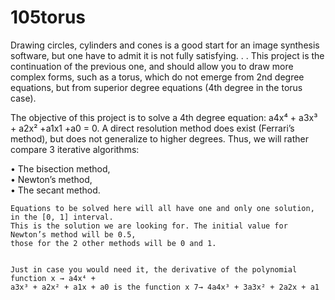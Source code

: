# 105torus

Drawing circles, cylinders and cones is a good start for an image synthesis software, but one have to admit
it is not fully satisfying. . . This project is the continuation of the previous one, and should allow you to draw
more complex forms, such as a torus, which do not emerge from 2nd degree equations, but from superior
degree equations (4th degree in the torus case).

The objective of this project is to solve a 4th degree equation: a4x⁴ + a3x³ + a2x² +a1x1 +a0 = 0. A direct
resolution method does exist (Ferrari’s method), but does not generalize to higher degrees. Thus, we will
rather compare 3 iterative algorithms:

• The bisection method,     
• Newton’s method,     
• The secant method.     

    Equations to be solved here will all have one and only one solution, in the [0, 1] interval.
    This is the solution we are looking for. The initial value for Newton’s method will be 0.5,
    those for the 2 other methods will be 0 and 1.


    Just in case you would need it, the derivative of the polynomial function x → a4x⁴ +
    a3x³ + a2x² + a1x + a0 is the function x 7→ 4a4x³ + 3a3x² + 2a2x + a1
